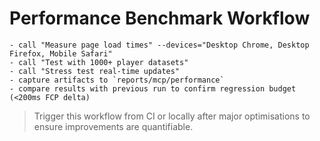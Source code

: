 # Performance Benchmark Workflow

```mcp
- call "Measure page load times" --devices="Desktop Chrome, Desktop Firefox, Mobile Safari"
- call "Test with 1000+ player datasets"
- call "Stress test real-time updates"
- capture artifacts to `reports/mcp/performance`
- compare results with previous run to confirm regression budget (<200ms FCP delta)
```

> Trigger this workflow from CI or locally after major optimisations to ensure improvements are quantifiable.
